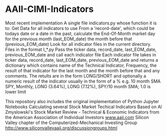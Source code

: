 # AAII-CIMI-Indicators

Most recent implementation
A single file indicators.py whose function it is to:
  Get Data for all indicators to use
  From a 'record-date', which could be todays date or a date in the past, 
    calculate the End-Of-Month market day for the previous month (last_EOM_date) the month before that (previous_EOM_date)
  Look for all indicator files in the current directory.  Files in the format I_*.py
  Pass the ticker data, record_date, last_EOM_date, previous_EOM_date and call each indicator file
Each indicator file takes in ticker data, record_date, last_EOM_date, previous_EOM_date 
  and returns a dictionary which contains name of the Technical Indicator, Frequency, the result of that indicator for
  the last month and the month before that and any comments.
  The retults are in the form LONG/SHORT and optionally a numeric result of the indicator usually in the form of a %
  e.g. 10 month SMA SPY,	Monthly,	LONG (3.64%),	LONG (7.12%),	 SPY/10 month SMA; 1.0 is lower limit
  
  



This repository also includes the original implementation of Python Jupyter Notebooks Calculating several Stock Market Techical Indicators
Based on Al Zmyslowski's Stock Market Review - Technical & Economic Indicators
from the American Association of Individual Investors www.aaii.com
Silicon Valley chapter of the Computerized-Mechanical Investing Group http://www.siliconvalleyaaii.org/discussiongroups.html


